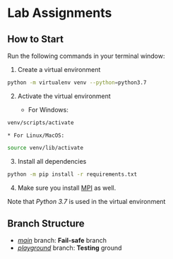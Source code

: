 # Lab Assignments

## How to Start
Run the following commands in your terminal window:

1. Create a virtual environment
```bash
python -m virtualenv venv --python=python3.7
```

2. Activate the virtual environment

    * For Windows:
```bash
venv/scripts/activate
```

    * For Linux/MacOS:
```bash
source venv/lib/activate
```

3. Install all dependencies
```bash
python -m pip install -r requirements.txt
```

4. Make sure you install [MPI]("https://www.microsoft.com/en-us/download/details.aspx?id=100593") as well.

Note that *Python 3.7* is used in the virtual environment

## Branch Structure
* [*main*](https://github.com/Neo-Zenith/SC3000-artificial-intelligence/tree/main) branch: <b>Fail-safe</b> branch
* [*playground*](https://github.com/Neo-Zenith/SC3000-artificial-intelligence/tree/playground) branch: <b>Testing</b> ground
